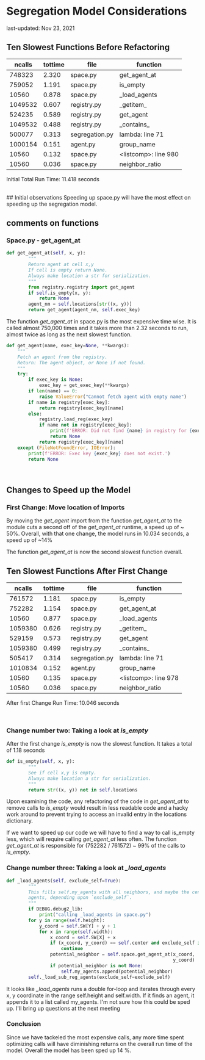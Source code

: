 # Segregation Model Considerations
last-updated: Nov 23, 2021

## Ten Slowest Functions Before Refactoring
|ncalls | tottime | file | function |
| --- | --- | --- | --- |
|748323| 2.320 | space.py |  get_agent_at |
|759052|1.191 | space.py | is_empty |
|10560 | 0.878 | space.py | _load_agents |
|1049532 | 0.607 | registry.py | \_getitem_ |
|524235|0.589|registry.py | get_agent|
|1049532|0.488|registry.py| \_contains_ |
|500077|0.313|segregation.py | lambda: line 71 |
|1000154|0.151|agent.py | group_name|
|10560|0.132|space.py | \<listcomp\>: line 980
|10560|0.036|space.py | neighbor_ratio

Initial Total Run Time:  11.418 seconds

<br>
## Initial observations
Speeding up space.py will have the most effect on speeding up the segregation model.

## comments on functions
### Space.py - get_agent_at

```python
def get_agent_at(self, x, y):
        """
        Return agent at cell x,y
        If cell is empty return None.
        Always make location a str for serialization.
        """
        from registry.registry import get_agent
        if self.is_empty(x, y):
            return None
        agent_nm = self.locations[str((x, y))]
        return get_agent(agent_nm, self.exec_key)

```

The function *get_agent_at* in space.py is the most expensive time wise.
It is called almost 750,000 times and it takes more than 2.32 seconds to run, almost twice as long as the next slowest function.



``` python
def get_agent(name, exec_key=None, **kwargs):
    """
    Fetch an agent from the registry.
    Return: The agent object, or None if not found.
    """
    try:
        if exec_key is None:
            exec_key = get_exec_key(**kwargs)
        if len(name) == 0:
            raise ValueError("Cannot fetch agent with empty name")
        if name in registry[exec_key]:
            return registry[exec_key][name]
        else:
            registry.load_reg(exec_key)
            if name not in registry[exec_key]:
                print(f'ERROR: Did not find {name} in registry for {exec_key}')
                return None
            return registry[exec_key][name]
    except (FileNotFoundError, IOError):
        print(f'ERROR: Exec key {exec_key} does not exist.')
        return None

```

<br>

## Changes to Speed up the Model

### First Change: Move location of Imports
By moving the *get_agent* import from the function *get_agent_at* to the module cuts a second off of the *get_agent_at* runtime, a speed up of ~ 50%.  Overall, with that one change, the model runs in 10.034 seconds, a speed up of ~14%

The function *get_agent_at* is now the second slowest function overall.


## Ten Slowest Functions After First Change
|ncalls | tottime | file | function |
| --- | --- | --- | --- |
|761572| 1.181 | space.py | is_empty |
|752282| 1.154 | space.py |  get_agent_at |
|10560 | 0.877 | space.py | _load_agents |
|1059380 | 0.626 | registry.py | \_getitem_ |
|529159|0.573|registry.py | get_agent|
|1059380|0.499|registry.py| \_contains_ |
|505417|0.314|segregation.py | lambda: line 71 |
|1010834|0.152|agent.py | group_name|
|10560|0.135|space.py | \<listcomp\>: line 978
|10560|0.036|space.py | neighbor_ratio

After first Change Run Time:  10.046 seconds

<br>

### Change number two: Taking a look at *is_empty*
After the first change *is_empty* is now the slowest function.  It takes a total of 1.18 seconds


``` python
def is_empty(self, x, y):
        """
        See if cell x,y is empty.
        Always make location a str for serialization.
        """
        return str((x, y)) not in self.locations
```

Upon examining the code, any refactoring of the code in *get_agent_at* to remove calls to *is_empty* would result in less readable code and a hacky work around to prevent trying to access an invalid entry in the locations dictionary.

If we want to speed up our code we will have to find a way to call is_empty less, which will require calling *get_agent_at* less often.  The function *get_agent_at* is responsible for (752282 / 761572) ~ 99% of the calls to *is_empty*.

### Change number three: Taking a look at *_load_agents*

``` python
def _load_agents(self, exclude_self=True):
        """
        This fills self.my_agents with all neighbors, and maybe the center
        agents, depending upon `exclude_self`.
        """
        if DEBUG.debug2_lib:
            print("calling _load_agents in space.py")
        for y in range(self.height):
            y_coord = self.SW[Y] + y + 1
            for x in range(self.width):
                x_coord = self.SW[X] + x
                if (x_coord, y_coord) == self.center and exclude_self is True:
                    continue
                potential_neighbor = self.space.get_agent_at(x_coord,
                                                             y_coord)
                if potential_neighbor is not None:
                    self.my_agents.append(potential_neighbor)
        self._load_sub_reg_agents(exclude_self=exclude_self)
```
It looks like *_load_agents* runs a double for-loop and iterates through every x, y coordinate in the range self.height and self.width.  If it finds an agent, it appends it to a list called my_agents.  I'm not sure how this could be sped up.  I'll bring up questions at the next meeting

### Conclusion
Since we have tackeled the most expensive calls, any more time spent optimizing calls will have diminishing returns on the overall run time of the model.  Overall the model has been sped up 14 %.
